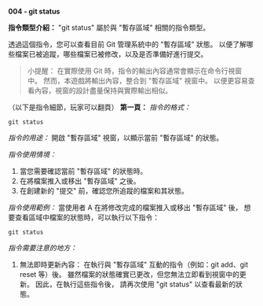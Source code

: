 **004 - git status**

**指令類型介紹：**
"git status" 屬於與 "暫存區域" 相關的指令類型。

透過這個指令，您可以查看目前 Git 管理系統中的 "暫存區域" 狀態。
以便了解哪些檔案已被追蹤，哪些檔案已被修改，以及是否準備好進行提交。

>小提醒：
在實際使用 Git 時，指令的輸出內容通常會顯示在命令行視窗中。
然而，本遊戲將輸出內容，整合到 "暫存區域" 視窗中。
以便更容易查看內容，視窗的設計盡量保持與實際輸出相似。

（以下是指令細節，玩家可以翻頁）
**第一頁：**
*指令的格式：*
```
git status
```

*指令的用途：* 
開啟 "暫存區域" 視窗，以顯示當前 "暫存區域" 的狀態。

*指令使用情境：*
1. 當您需要確認當前 "暫存區域" 的狀態時。
2. 在將檔案推入或移出 "暫存區域" 之後。
3. 在創建新的 "提交" 前，確認您所追蹤的檔案和其狀態。

*指令使用範例：*
當使用者 A 在將修改完成的檔案推入或移出 "暫存區域" 後，
想要查看區域中檔案的狀態時，可以執行以下指令：
```
git status
```

*指令需要注意的地方：* 
1. 無法即時更新內容：
在執行與 "暫存區域" 互動的指令（例如：git add、git reset 等）後。
雖然檔案的狀態確實已更改，但您無法立即看到視窗中的更新。
因此，在執行這些指令後，
請再次使用 "git status" 以查看最新的狀態。